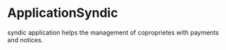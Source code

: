 # ApplicationSyndic
syndic application helps the management of coproprietes with payments and notices.
